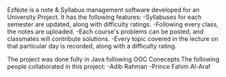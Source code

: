 EzNote is a note & Syllabus management software developed for an University Project.
It has the following features:
-Syllabuses for each semester are updated, along with difficulty ratings. 
-Following every class, the notes are uploaded. 
-Each course's problems can be posted, and classmates will contribute solutions.
-Every topic covered in the lecture on that particular day is recorded, along with a difficulty rating.

The project was done fully in Java following OOC Conecepts.The following people collaborated in this project:
-Adib Rahman
-Prince Fahim Al-Araf

